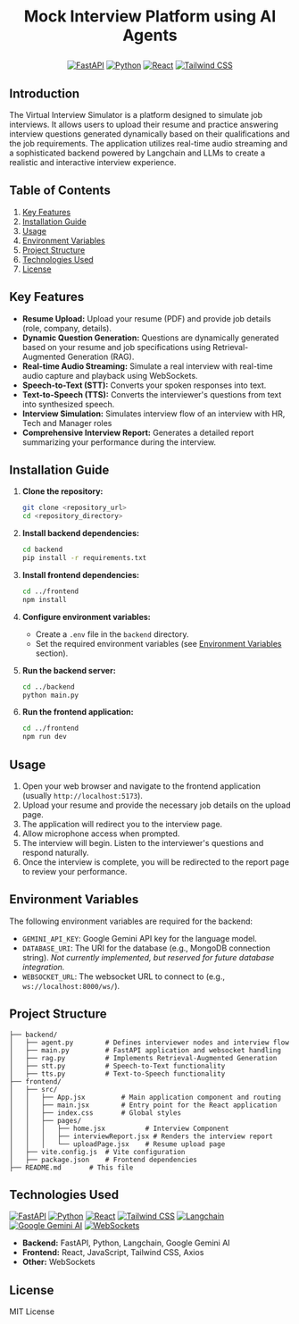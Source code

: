 # <p align="center">Mock Interview Platform using AI Agents</p>

<p align="center">
  <a href="#"><img src="https://img.shields.io/badge/FastAPI-005571?style=for-the-badge&logo=fastapi" alt="FastAPI"></a>
  <a href="#"><img src="https://img.shields.io/badge/Python-3776AB?style=for-the-badge&logo=python&logoColor=white" alt="Python"></a>
  <a href="#"><img src="https://img.shields.io/badge/React-20232A?style=for-the-badge&logo=react&logoColor=61DAFB" alt="React"></a>
  <a href="#"><img src="https://img.shields.io/badge/tailwindcss-%2338B2AC.svg?style=for-the-badge&logo=tailwind-css&logoColor=white" alt="Tailwind CSS"></a>
</p>

## Introduction

The Virtual Interview Simulator is a platform designed to simulate job interviews. It allows users to upload their resume and practice answering interview questions generated dynamically based on their qualifications and the job requirements. The application utilizes real-time audio streaming and a sophisticated backend powered by Langchain and LLMs to create a realistic and interactive interview experience.

## Table of Contents

1.  [Key Features](#key-features)
2.  [Installation Guide](#installation-guide)
3.  [Usage](#usage)
4.  [Environment Variables](#environment-variables)
5.  [Project Structure](#project-structure)
6.  [Technologies Used](#technologies-used)
7.  [License](#license)

## Key Features

*   **Resume Upload:** Upload your resume (PDF) and provide job details (role, company, details).
*   **Dynamic Question Generation:** Questions are dynamically generated based on your resume and job specifications using Retrieval-Augmented Generation (RAG).
*   **Real-time Audio Streaming:** Simulate a real interview with real-time audio capture and playback using WebSockets.
*   **Speech-to-Text (STT):** Converts your spoken responses into text.
*   **Text-to-Speech (TTS):** Converts the interviewer's questions from text into synthesized speech.
*   **Interview Simulation:** Simulates interview flow of an interview with HR, Tech and Manager roles
*   **Comprehensive Interview Report:** Generates a detailed report summarizing your performance during the interview.

## Installation Guide

1.  **Clone the repository:**

    ```bash
    git clone <repository_url>
    cd <repository_directory>
    ```

2.  **Install backend dependencies:**

    ```bash
    cd backend
    pip install -r requirements.txt
    ```

3.  **Install frontend dependencies:**

    ```bash
    cd ../frontend
    npm install
    ```

4.  **Configure environment variables:**

    *   Create a `.env` file in the `backend` directory.
    *   Set the required environment variables (see [Environment Variables](#environment-variables) section).

5.  **Run the backend server:**

    ```bash
    cd ../backend
    python main.py
    ```

6.  **Run the frontend application:**

    ```bash
    cd ../frontend
    npm run dev
    ```

## Usage

1.  Open your web browser and navigate to the frontend application (usually `http://localhost:5173`).
2.  Upload your resume and provide the necessary job details on the upload page.
3.  The application will redirect you to the interview page.
4.  Allow microphone access when prompted.
5.  The interview will begin. Listen to the interviewer's questions and respond naturally.
6.  Once the interview is complete, you will be redirected to the report page to review your performance.

## Environment Variables

The following environment variables are required for the backend:

*   `GEMINI_API_KEY`: Google Gemini API key for the language model.
*   `DATABASE_URI`: The URI for the database (e.g., MongoDB connection string). *Not currently implemented, but reserved for future database integration.*
*   `WEBSOCKET_URL`: The websocket URL to connect to (e.g., `ws://localhost:8000/ws/`).

## Project Structure

```
├── backend/
│   ├── agent.py        # Defines interviewer nodes and interview flow
│   ├── main.py         # FastAPI application and websocket handling
│   ├── rag.py          # Implements Retrieval-Augmented Generation
│   ├── stt.py          # Speech-to-Text functionality
│   ├── tts.py          # Text-to-Speech functionality
├── frontend/
│   ├── src/
│   │   ├── App.jsx         # Main application component and routing
│   │   ├── main.jsx        # Entry point for the React application
│   │   ├── index.css       # Global styles
│   │   ├── pages/
│   │   │   ├── home.jsx          # Interview Component
│   │   │   ├── interviewReport.jsx # Renders the interview report
│   │   │   └── uploadPage.jsx    # Resume upload page
│   ├── vite.config.js  # Vite configuration
│   ├── package.json    # Frontend dependencies
├── README.md       # This file
```

## Technologies Used

<p align="left">
    <a href="#"><img src="https://img.shields.io/badge/FastAPI-005571?style=for-the-badge&logo=fastapi" alt="FastAPI"></a>
    <a href="#"><img src="https://img.shields.io/badge/Python-3776AB?style=for-the-badge&logo=python&logoColor=white" alt="Python"></a>
    <a href="#"><img src="https://img.shields.io/badge/React-20232A?style=for-the-badge&logo=react&logoColor=61DAFB" alt="React"></a>
    <a href="#"><img src="https://img.shields.io/badge/tailwindcss-%2338B2AC.svg?style=for-the-badge&logo=tailwind-css&logoColor=white" alt="Tailwind CSS"></a>
    <a href="#"><img src="https://img.shields.io/badge/Langchain-3498DB?style=for-the-badge" alt="Langchain"></a>
    <a href="#"><img src="https://img.shields.io/badge/Google_Gemini_AI-00857F?style=for-the-badge&labelColor=white" alt="Google Gemini AI"></a>
    <a href="#"><img src="https://img.shields.io/badge/WebSockets-4285F4?style=for-the-badge" alt="WebSockets"></a>
</p>

*   **Backend:** FastAPI, Python, Langchain, Google Gemini AI
*   **Frontend:** React, JavaScript, Tailwind CSS, Axios
*   **Other:** WebSockets

## License

MIT License
